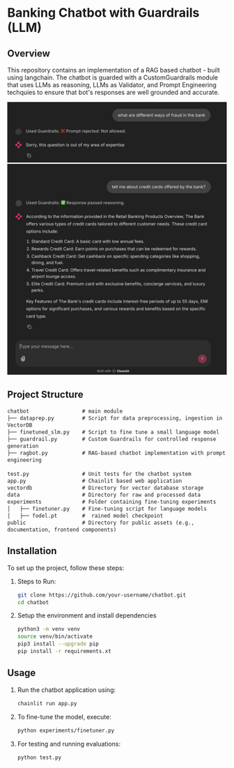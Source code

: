 # Banking Chatbot with Guardrails (LLM)

## Overview
This repository contains an implementation of a RAG based chatbot - built using langchain. The chatbot is guarded with a CustomGuardrails module that uses LLMs as reasoning, LLMs as Validator, and Prompt Engineering techquies to ensure that bot's responses are well grounded and accurate. 

![image](public/example1.png) 
![image](public/example2.png) 


## Project Structure
```
chatbot                 # main module
├── dataprep.py         # Script for data preprocessing, ingestion in VectorDB
├── finetuned_slm.py    # Script to fine tune a small language model 
├── guardrail.py        # Custom Guardrails for controlled response generation
├── ragbot.py           # RAG-based chatbot implementation with prompt engineering

test.py                 # Unit tests for the chatbot system
app.py                  # Chainlit based web application
vectordb                # Directory for vector database storage
data                    # Directory for raw and processed data
experiments             # Folder containing fine-tuning experiments
│   ├── finetuner.py    # Fine-tuning script for language models
│   ├── fodel.pt        #  rained model checkpoint
public                  # Directory for public assets (e.g., documentation, frontend components)
```

## Installation
To set up the project, follow these steps:

1. Steps to Run:
   ```bash
   git clone https://github.com/your-username/chatbot.git
   cd chatbot
   ```
2. Setup the environment and install dependencies

    ```bash
   python3 -m venv venv
   source venv/bin/activate
   pip3 install --upgrade pip
   pip install -r requirements.xt
   ```

## Usage
1. Run the chatbot application using:
    ```bash
    chainlit run app.py
    ```

2. To fine-tune the model, execute:
    ```bash
    python experiments/finetuner.py
    ```

3. For testing and running evaluations:
    ```bash
    python test.py
    ```

